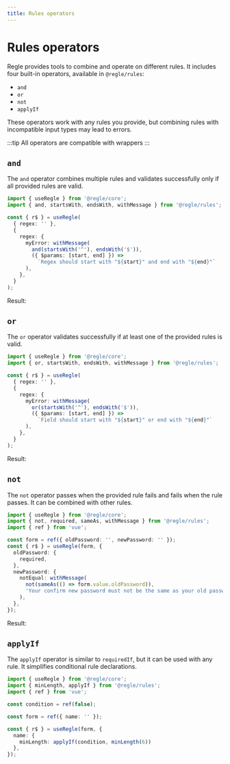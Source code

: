 ```yaml
---
title: Rules operators
---
```


<script setup>
import OperatorAnd from '../../parts/components/operators/OperatorAnd.vue';
import OperatorOr from '../../parts/components/operators/OperatorOr.vue';
import OperatorNot from '../../parts/components/operators/OperatorNot.vue';
import OperatorApplyIf from '../../parts/components/operators/OperatorApplyIf.vue';
</script>


# Rules operators

Regle provides tools to combine and operate on different rules. It includes four built-in operators, available in `@regle/rules`:

- `and`
- `or`
- `not`
- `applyIf`

These operators work with any rules you provide, but combining rules with incompatible input types may lead to errors.

:::tip
All operators are compatible with wrappers
:::


## `and`

The `and` operator combines multiple rules and validates successfully only if all provided rules are valid.


```ts twoslash
import { useRegle } from '@regle/core';
import { and, startsWith, endsWith, withMessage } from '@regle/rules';

const { r$ } = useRegle(
  { regex: '' },
  {
    regex: {
      myError: withMessage(
        and(startsWith('^'), endsWith('$')),
        ({ $params: [start, end] }) =>
          `Regex should start with "${start}" and end with "${end}"`
      ),
    },
  }
);
```

Result: 

<OperatorAnd />


## `or`

The `or` operator validates successfully if at least one of the provided rules is valid.


```ts twoslash
import { useRegle } from '@regle/core';
import { or, startsWith, endsWith, withMessage } from '@regle/rules';

const { r$ } = useRegle(
  { regex: '' },
  {
    regex: {
      myError: withMessage(
        or(startsWith('^'), endsWith('$')),
        ({ $params: [start, end] }) =>
          `Field should start with "${start}" or end with "${end}"`
      ),
    },
  }
);
```

Result: 

<OperatorOr />


## `not`

The `not` operator passes when the provided rule fails and fails when the rule passes. It can be combined with other rules.

```ts twoslash
import { useRegle } from '@regle/core';
import { not, required, sameAs, withMessage } from '@regle/rules';
import { ref } from 'vue';

const form = ref({ oldPassword: '', newPassword: '' });
const { r$ } = useRegle(form, {
  oldPassword: {
    required,
  },
  newPassword: {
    notEqual: withMessage(
      not(sameAs(() => form.value.oldPassword)),
      'Your confirm new password must not be the same as your old password'
    ),
  },
});
```

Result: 

<OperatorNot />


## `applyIf`

The `applyIf` operator is similar to `requiredIf`, but it can be used with any rule. It simplifies conditional rule declarations.

```ts twoslash
import { useRegle } from '@regle/core';
import { minLength, applyIf } from '@regle/rules';
import { ref } from 'vue';

const condition = ref(false);

const form = ref({ name: '' });

const { r$ } = useRegle(form, {
  name: {
    minLength: applyIf(condition, minLength(6))
  },
});
```

<OperatorApplyIf />
